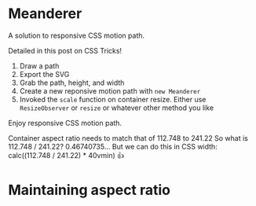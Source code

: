 # Meanderer

A solution to responsive CSS motion path.

Detailed in this post on CSS Tricks!

1. Draw a path
2. Export the SVG
3. Grab the path, height, and width
4. Create a new reponsive motion path with `new Meanderer`
5. Invoked the `scale` function on container resize. Either use `ResizeObserver` or `resize` or whatever other method you like

Enjoy responsive CSS motion path.

Container aspect ratio needs to match that of 112.748 to 241.22
So what is 112.748 / 241.22? 0.46740735... But we can do this in CSS
width: calc((112.748 / 241.22) * 40vmin) 👍

# Maintaining aspect ratio
